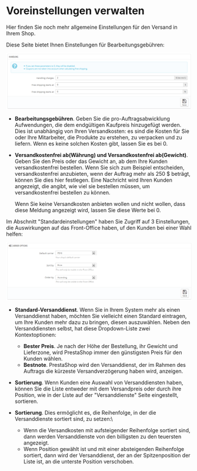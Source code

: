 # Voreinstellungen verwalten

Hier finden Sie noch mehr allgemeine Einstellungen für den Versand in Ihrem Shop.

Diese Seite bietet Ihnen Einstellungen für Bearbeitungsgebühren:

![](../../../.gitbook/assets/23789669.png)

* **Bearbeitungsgebühren**. Geben Sie die pro-Auftragsabwicklung Aufwendungen, die dem endgültigen Kaufpreis hinzugefügt werden. Dies ist unabhängig von Ihren Versandkosten: es sind die Kosten für Sie oder Ihre Mitarbeiter, die Produkte zu erstehen, zu verpacken und zu liefern. Wenn es keine solchen Kosten gibt, lassen Sie es bei 0.
*   **Versandkostenfrei ab(Währung) und Versandkostenfrei ab(Gewicht)**. Geben Sie den Preis oder das Gewicht an, ab dem Ihre Kunden versandkostenfrei bestellen. Wenn Sie sich zum Beispiel entscheiden, versandkostenfrei anzubieten, wenn der Auftrag mehr als 250 $ beträgt, können Sie dies hier festlegen. Eine Nachricht wird Ihren Kunden angezeigt, die angibt, wie viel sie bestellen müssen, um versandkostenfrei bestellen zu können.

    Wenn Sie keine Versandkosten anbieten wollen und nicht wollen, dass diese Meldung angezeigt wird, lassen Sie diese Werte bei 0.

Im Abschnitt "Standardeinstellungen" haben Sie Zugriff auf 3 Einstellungen, die Auswirkungen auf das Front-Office haben, uf den Kunden bei einer Wahl helfen:

![](../../../.gitbook/assets/23789670.png)

* **Standard-Versanddienst**. Wenn Sie in Ihrem System mehr als einen Versanddienst haben, möchten Sie vielleicht einen Standard eintragen, um Ihre Kunden mehr dazu zu bringen, diesen auszuwählen. Neben den Versanddiensten selbst, hat diese Dropdown-Liste zwei Kontextoptionen:
  * **Bester Preis**. Je nach der Höhe der Bestellung, ihr Gewicht und Lieferzone, wird PrestaShop immer den günstigsten Preis für den Kunden wählen.
  * **Bestnote**. PrestaShop wird den Versanddienst, der im Rahmen des Auftrags die kürzeste Versandverzögerung haben wird, anzeigen.
* **Sortierung**. Wenn Kunden eine Auswahl von Versanddiensten haben, können Sie die Liste entweder mit dem Versandpreis oder durch ihre Position, wie in der Liste auf der "Versanddienste" Seite eingestellt, sortieren.
* **Sortierung**. Dies ermöglicht es, die Reihenfolge, in der die Versanddienste sortiert sind, zu setzen:\

  * Wenn die Versandkosten mit aufsteigender Reihenfolge sortiert sind, dann werden Versanddienste von den billigsten zu den teuersten angezeigt.
  * Wenn Position gewählt ist und mit einer absteigenden Reihenfolge sortiert, dann wird der Versanddienst, der an der Spitzenposition der Liste ist, an die unterste Position verschoben.
